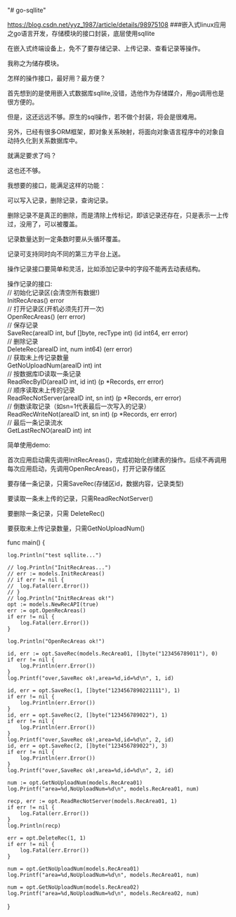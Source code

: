 "# go-sqllite" 

https://blog.csdn.net/yyz_1987/article/details/98975108
###嵌入式linux应用之go语言开发，存储模块的接口封装，底层使用sqllite

在嵌入式终端设备上，免不了要存储记录、上传记录、查看记录等操作。 

我称之为储存模块。 

怎样的操作接口，最好用？最方便？ 

首先想到的是使用嵌入式数据库sqllite,没错，选他作为存储媒介，用go调用也是很方便的。  

但是，这还远远不够。原生的sql操作，若不做个封装，将会是很难用。   

另外，已经有很多ORM框架，即对象关系映射，将面向对象语言程序中的对象自动持久化到关系数据库中。  

就满足要求了吗？   

这也还不够。   

我想要的接口，能满足这样的功能：    

可以写入记录，删除记录，查询记录。   

删除记录不是真正的删除，而是清除上传标记，即该记录还存在，只是表示一上传过，没用了，可以被覆盖。    

记录数量达到一定条数时要从头循环覆盖。    

记录可支持同时向不同的第三方平台上送。     

操作记录接口要简单和灵活，比如添加记录中的字段不能再去动表结构。    

操作记录的接口:    
    // 初始化记录区(会清空所有数据!)         
	InitRecAreas() error     
	// 打开记录区(开机必须先打开一次)   
	OpenRecAreas() (err error)       
	// 保存记录   
	SaveRec(areaID int, buf []byte, recType int) (id int64, err error)    
	// 删除记录     
	DeleteRec(areaID int, num int64) (err error)    
	// 获取未上传记录数量    
	GetNoUploadNum(areaID int) int     
	// 按数据库ID读取一条记录    
	ReadRecByID(areaID int, id int) (p *Records, err error)    
	// 顺序读取未上传的记录    
	ReadRecNotServer(areaID int, sn int) (p *Records, err error)   
	// 倒数读取记录（如sn=1代表最后一次写入的记录）  
	ReadRecWriteNot(areaID int, sn int) (p *Records, err error)  
	// 最后一条记录流水  
	GetLastRecNO(areaID int) int  
	
简单使用demo:  

首次应用启动需先调用InitRecAreas()，完成初始化创建表的操作。后续不再调用  
每次应用启动，先调用OpenRecAreas()，打开记录存储区  

要存储一条记录，只需SaveRec(存储区id，数据内容，记录类型)  

要读取一条未上传的记录，只需ReadRecNotServer()  

要删除一条记录，只需 DeleteRec()  

要获取未上传记录数量，只需GetNoUploadNum()  

func main() {

	log.Println("test sqllite...")

	// log.Println("InitRecAreas...")
	// err := models.InitRecAreas()
	// if err != nil {
	// 	log.Fatal(err.Error())
	// }
	// log.Println("InitRecAreas ok!")
	opt := models.NewRecAPI(true)
	err := opt.OpenRecAreas()
	if err != nil {
		log.Fatal(err.Error())
	}

	log.Println("OpenRecAreas ok!")

	id, err := opt.SaveRec(models.RecArea01, []byte("123456789011"), 0)
	if err != nil {
		log.Println(err.Error())
	}
	log.Printf("over,SaveRec ok!,area=%d,id=%d\n", 1, id)

	id, err = opt.SaveRec(1, []byte("1234567890221111"), 1)
	if err != nil {
		log.Println(err.Error())
	}
	id, err = opt.SaveRec(2, []byte("123456789022"), 1)
	if err != nil {
		log.Println(err.Error())
	}
	log.Printf("over,SaveRec ok!,area=%d,id=%d\n", 2, id)
	id, err = opt.SaveRec(2, []byte("123456789022"), 3)
	if err != nil {
		log.Println(err.Error())
	}
	log.Printf("over,SaveRec ok!,area=%d,id=%d\n", 2, id)

	num := opt.GetNoUploadNum(models.RecArea01)
	log.Printf("area=%d,NoUploadNum=%d\n", models.RecArea01, num)

	recp, err := opt.ReadRecNotServer(models.RecArea01, 1)
	if err != nil {
		log.Fatal(err.Error())
	}
	log.Println(recp)

	err = opt.DeleteRec(1, 1)
	if err != nil {
		log.Fatal(err.Error())
	}

	num = opt.GetNoUploadNum(models.RecArea01)
	log.Printf("area=%d,NoUploadNum=%d\n", models.RecArea01, num)

	num = opt.GetNoUploadNum(models.RecArea02)
	log.Printf("area=%d,NoUploadNum=%d\n", models.RecArea02, num)

}

